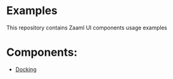 # Examples
This repository contains Zaaml UI components usage examples

# Components:
* [Docking](/source/UI.Docking/DockingExamples.md)
